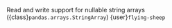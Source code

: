 Read and write support for nullable string arrays ({class}`pandas.arrays.StringArray`) {user}`flying-sheep`
